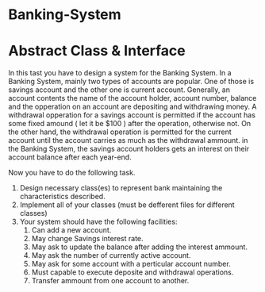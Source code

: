 # Banking-System
# Abstract Class & Interface
In this tast you have to design a system for the Banking System. In a Banking System, mainly two types of accounts are popular. One of those is savings account and the other one is current account. Generally, an account contents the name of the account holder, account number, balance and the opperation on an account are depositing and withdrawing money. A withdrawal opperation for a savings account is permitted if the account has some fixed amound ( let it be $100 ) after the operation, otherwise not. On the other hand, the withdrawal operation is permitted for the current account until the account carries as much as the withdrawal ammount. in the Banking System, the savings account holders gets an interest on their account balance after each year-end.


Now you have to do the following task.
1. Design necessary class(es) to represent bank maintaining the characteristics described.
2. Implement all of your classes (must be defferent files for different classes)
3. Your system should have the following facilities:
	1. Can add a new account.
	2. May change Savings interest rate.
	3. May ask to update the balance after adding the interest ammount.
	4. May ask the number of currently active account.
	5. May ask for some account with a perticular account number.
	6. Must capable  to execute deposite and withdrawal operations.
	7. Transfer ammount from one account to another.
